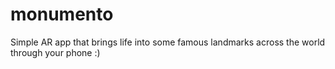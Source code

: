 # monumento
Simple AR app that brings life into some famous landmarks across the world through your phone :)
